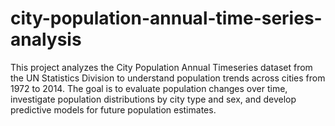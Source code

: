 # city-population-annual-time-series-analysis
This project analyzes the City Population Annual Timeseries dataset from the UN Statistics Division to understand population trends across cities from 1972 to 2014. The goal is to evaluate population changes over time, investigate population distributions by city type and sex, and develop predictive models for future population estimates.
